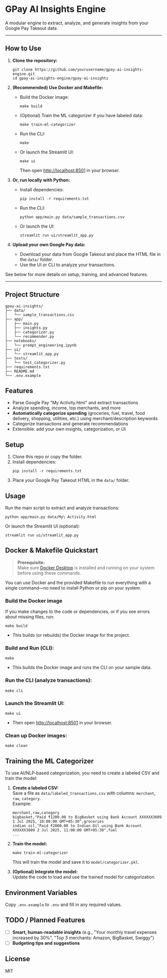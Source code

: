 # GPay AI Insights Engine

A modular engine to extract, analyze, and generate insights from your Google Pay Takeout data.

---

## How to Use

1. **Clone the repository:**

   ```
   git clone https://github.com/yourusername/gpay-ai-insights-engine.git
   cd gpay-ai-insights-engine/gpay-ai-insights
   ```

2. **(Recommended) Use Docker and Makefile:**

   - Build the Docker image:
     ```
     make build
     ```
   - (Optional) Train the ML categorizer if you have labeled data:
     ```
     make train-ml-categorizer
     ```
   - Run the CLI:
     ```
     make
     ```
   - Or launch the Streamlit UI:
     ```
     make ui
     ```
     Then open [http://localhost:8501](http://localhost:8501) in your browser.

3. **Or, run locally with Python:**

   - Install dependencies:
     ```
     pip install -r requirements.txt
     ```
   - Run the CLI:
     ```
     python app/main.py data/sample_transactions.csv
     ```
   - Or launch the UI:
     ```
     streamlit run ui/streamlit_app.py
     ```

4. **Upload your own Google Pay data:**
   - Download your data from Google Takeout and place the HTML file in the `data/` folder.
   - Use the UI or CLI to analyze your transactions.

See below for more details on setup, training, and advanced features.

---

## Project Structure

```
gpay-ai-insights/
├── data/
│   └── sample_transactions.csv
├── app/
│   ├── main.py
│   ├── insights.py
│   ├── categorizer.py
│   └── recommender.py
├── notebooks/
│   └── prompt_engineering.ipynb
├── ui/
│   └── streamlit_app.py
├── tests/
│   └── test_categorizer.py
├── requirements.txt
├── README.md
└── .env.example
```

## Features

- Parse Google Pay "My Activity.html" and extract transactions
- Analyze spending, income, top merchants, and more
- **Automatically categorize spending** (groceries, fuel, travel, food delivery, shopping, utilities, etc.) using merchant/description keywords
- Categorize transactions and generate recommendations
- Extensible: add your own insights, categorization, or UI

## Setup

1. Clone this repo or copy the folder.
2. Install dependencies:
   ```
   pip install -r requirements.txt
   ```
3. Place your Google Pay Takeout HTML in the `data/` folder.

## Usage

Run the main script to extract and analyze transactions:

```
python app/main.py data/My\ Activity.html
```

Or launch the Streamlit UI (optional):

```
streamlit run ui/streamlit_app.py
```

## Docker & Makefile Quickstart

> **Prerequisite:**  
> Make sure [Docker Desktop](https://www.docker.com/products/docker-desktop/) is installed and running on your system before using these commands.

You can use Docker and the provided Makefile to run everything with a single command—no need to install Python or pip on your system.

### Build the Docker image

If you make changes to the code or dependencies, or if you see errors about missing files, run:

```
make build
```

- This builds (or rebuilds) the Docker image for the project.

### Build and Run (CLI):

```
make
```

- This builds the Docker image and runs the CLI on your sample data.

### Run the CLI (analyze transactions):

```
make cli
```

### Launch the Streamlit UI:

```
make ui
```

- Then open [http://localhost:8501](http://localhost:8501) in your browser.

### Clean up Docker images:

```
make clean
```

## Training the ML Categorizer

To use AI/NLP-based categorization, you need to create a labeled CSV and train the model:

1. **Create a labeled CSV:**  
   Save a file as `data/labeled_transactions.csv` with columns: `merchant`, `raw`, `category`.  
   Example:

   ```
   merchant,raw,category
   bigbasket,"Paid ₹1200.00 to BigBasket using Bank Account XXXXXX3609 1 Jul 2025, 10:00:00 GMT+05:30",groceries
   indian oil,"Paid ₹2000.00 to Indian Oil using Bank Account XXXXXX3609 2 Jul 2025, 11:00:00 GMT+05:30",fuel
   ...
   ```

2. **Train the model:**

   ```
   make train-ml-categorizer
   ```

   This will train the model and save it to `model/categorizer.pkl`.

3. **(Optional) Integrate the model:**  
   Update the code to load and use the trained model for categorization.

## Environment Variables

Copy `.env.example` to `.env` and fill in any required values.

## TODO / Planned Features

- [ ] **Smart, human-readable insights** (e.g., "Your monthly travel expenses increased by 30%", "Top 3 merchants: Amazon, BigBasket, Swiggy")
- [ ] **Budgeting tips and suggestions**

## License

MIT
